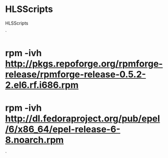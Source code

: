 HLSScripts
==========

HLSScripts

`
# rpm -ivh http://pkgs.repoforge.org/rpmforge-release/rpmforge-release-0.5.2-2.el6.rf.i686.rpm
# rpm -ivh http://dl.fedoraproject.org/pub/epel/6/x86_64/epel-release-6-8.noarch.rpm
`

